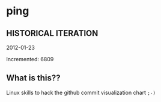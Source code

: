 # ping

## HISTORICAL ITERATION
2012-01-23

Incremented: 6809

## What is this?? 
Linux skills to hack the github commit visualization chart `;-)`
